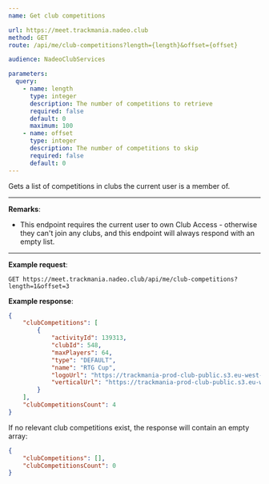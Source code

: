 ```yaml
---
name: Get club competitions

url: https://meet.trackmania.nadeo.club
method: GET
route: /api/me/club-competitions?length={length}&offset={offset}

audience: NadeoClubServices

parameters:
  query:
    - name: length
      type: integer
      description: The number of competitions to retrieve
      required: false
      default: 0
      maximum: 100
    - name: offset
      type: integer
      description: The number of competitions to skip
      required: false
      default: 0
---
```


Gets a list of competitions in clubs the current user is a member of.

---

**Remarks**:
- This endpoint requires the current user to own Club Access - otherwise they can't join any clubs, and this endpoint will always respond with an empty list.

---

**Example request**:
```plain
GET https://meet.trackmania.nadeo.club/api/me/club-competitions?length=1&offset=3
```

**Example response**:
```json
{
    "clubCompetitions": [
        {
            "activityId": 139313,
            "clubId": 548,
            "maxPlayers": 64,
            "type": "DEFAULT",
            "name": "RTG Cup",
            "logoUrl": "https://trackmania-prod-club-public.s3.eu-west-1.amazonaws.com/competitions/club/139313/logo/qx1flzj0darurljayib2.png",
            "verticalUrl": "https://trackmania-prod-club-public.s3.eu-west-1.amazonaws.com/competitions/club/139313/vertical/hokmohihqlhkzoeqtfnr.png"
        }
    ],
    "clubCompetitionsCount": 4
}
```

If no relevant club competitions exist, the response will contain an empty array:

```json
{
    "clubCompetitions": [],
    "clubCompetitionsCount": 0
}
```

